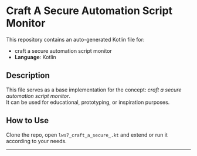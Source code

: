 # Craft A Secure Automation Script Monitor

This repository contains an auto-generated Kotlin file for:

- craft a secure automation script monitor
- **Language**: Kotlin

## Description

This file serves as a base implementation for the concept: *craft a secure automation script monitor*.  
It can be used for educational, prototyping, or inspiration purposes.

## How to Use

Clone the repo, open `lws7_craft_a_secure_.kt` and extend or run it according to your needs.

---


